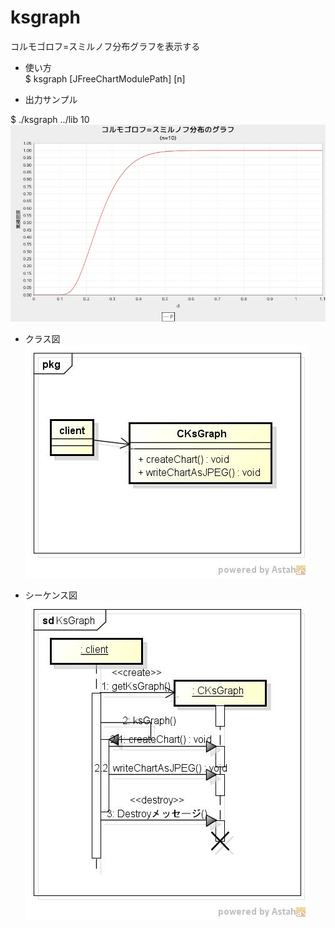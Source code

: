 ksgraph
=======
コルモゴロフ=スミルノフ分布グラフを表示する

* 使い方  
$ ksgraph [JFreeChartModulePath] [n]

* 出力サンプル  

$ ./ksgraph ../lib 	10  
![ksgraph](images/ksGraph.jpg)

* クラス図  
![ksgraph](images/pkgKsGraph.jpg)

* シーケンス図  
![ksgraph](images/sdKsGraph.jpg)

